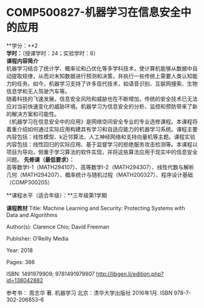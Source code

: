 # COMP500827-机器学习在信息安全中的应用

**学分：**2<br>
**学时：**（授课学时：24；实验学时：8）<br>
**课程内容简介**<br>
机器学习结合了统计学、概率论和凸优化等多学科技术，使计算机能够从数据中自动提取规律，从而对未知数据进行预测和决策，并执行一些传统上需要人类认知能力的任务。如今，机器学习支持了许多现代技术，如语音识别、互联网搜索、生物信息学和无人驾驶汽车等。<br>
随着科技的飞速发展，信息安全风险和威胁也在不断增加，传统的安全技术已无法应对当前快速变化的威胁环境。机器学习为信息安全的分析、监控和预防带来了新的解决方案和可能性。<br>
《机器学习在信息安全中的应用》是网络空间安全专业的专业选修课程。本课程将着重介绍如何通过实际应用构建具有学习和自适应能力的机器学习系统。课程主要内容包括：线性模型、k近邻算法、人工神经网络和支持向量机等主题。课程实验内容包括：线性回归的实际应用、基于监督学习的拒绝服务攻击检测等。本课程以项目为导向，侧重于学习算法的软件实现，并将这些算法应用于现实中的信息安全问题。
**先修课（最低要求）：**<br>
高等数学I-1（MATH294107）、高等数学I-2（MATH294307）、线性代数与解析几何（MATH294207）、概率统计与随机过程（MATH200327）、程序设计基础（COMP300205）

**课程水平（适合年级）：**三年级第1学期<br>

**课程教材**
Title: Machine Learning and Security: Protecting Systems with Data and Algorithms

Author(s): Clarence Chio; David Freeman

Publisher: O’Reilly Media

Year: 2018

Pages: 386

ISBN: 1491979909; 9781491979907
http://libgen.li/edition.php?id=138042882

参考书：
周志华 著. 机器学习
北京：清华大学出版社
2016年1月.
ISBN 978-7-302-206853-6
